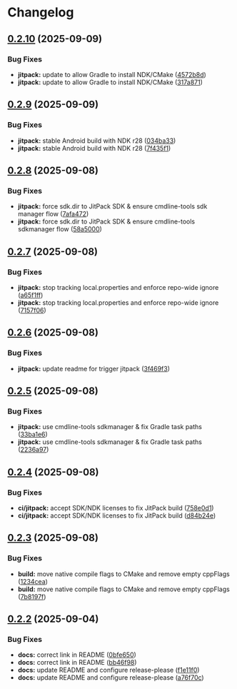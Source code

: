 # Changelog

## [0.2.10](https://github.com/chairoel/serial-port-lib/compare/v0.2.9...v0.2.10) (2025-09-09)


### Bug Fixes

* **jitpack:** update to allow Gradle to install NDK/CMake ([4572b8d](https://github.com/chairoel/serial-port-lib/commit/4572b8dcca61de22aa1cc5726a85d5d74f28138e))
* **jitpack:** update to allow Gradle to install NDK/CMake ([317a871](https://github.com/chairoel/serial-port-lib/commit/317a871fa2203e5a796492b00ced5b7878492c79))

## [0.2.9](https://github.com/chairoel/serial-port-lib/compare/v0.2.8...v0.2.9) (2025-09-09)


### Bug Fixes

* **jitpack:** stable Android build with NDK r28 ([034ba33](https://github.com/chairoel/serial-port-lib/commit/034ba339085c01e189341ccc540d58cfc8323e62))
* **jitpack:** stable Android build with NDK r28 ([7f435f1](https://github.com/chairoel/serial-port-lib/commit/7f435f18bc4124caf1d0c41eb318cc163737c579))

## [0.2.8](https://github.com/chairoel/serial-port-lib/compare/v0.2.7...v0.2.8) (2025-09-08)


### Bug Fixes

* **jitpack:** force sdk.dir to JitPack SDK & ensure cmdline-tools sdk manager flow ([7afa472](https://github.com/chairoel/serial-port-lib/commit/7afa4726ce6a2671b3cce14d9efc64d1283b5718))
* **jitpack:** force sdk.dir to JitPack SDK & ensure cmdline-tools sdkmanager flow ([58a5000](https://github.com/chairoel/serial-port-lib/commit/58a50001b7012918ed73542b1f503b6cad480601))

## [0.2.7](https://github.com/chairoel/serial-port-lib/compare/v0.2.6...v0.2.7) (2025-09-08)


### Bug Fixes

* **jitpack:** stop tracking local.properties and enforce repo-wide ignore ([a65f1ff](https://github.com/chairoel/serial-port-lib/commit/a65f1ffbc34f3a278cdc88650a8837f87e3e775a))
* **jitpack:** stop tracking local.properties and enforce repo-wide ignore ([7157f06](https://github.com/chairoel/serial-port-lib/commit/7157f0663acb0b327849e775021df6b12de41dba))

## [0.2.6](https://github.com/chairoel/serial-port-lib/compare/v0.2.5...v0.2.6) (2025-09-08)


### Bug Fixes

* **jitpack:** update readme for trigger jitpack ([3f469f3](https://github.com/chairoel/serial-port-lib/commit/3f469f35524c6cda547216016bf95cfe7f8608a9))

## [0.2.5](https://github.com/chairoel/serial-port-lib/compare/v0.2.4...v0.2.5) (2025-09-08)


### Bug Fixes

* **jitpack:** use cmdline-tools sdkmanager & fix Gradle task paths ([33ba1e6](https://github.com/chairoel/serial-port-lib/commit/33ba1e60a845f3ae108b22d6da01870ef3b021cf))
* **jitpack:** use cmdline-tools sdkmanager & fix Gradle task paths ([2236a97](https://github.com/chairoel/serial-port-lib/commit/2236a976609003e5eb9ee4150f01e98079fa74fd))

## [0.2.4](https://github.com/chairoel/serial-port-lib/compare/v0.2.3...v0.2.4) (2025-09-08)


### Bug Fixes

* **ci/jitpack:** accept SDK/NDK licenses to fix JitPack build ([758e0d1](https://github.com/chairoel/serial-port-lib/commit/758e0d1987deeaf397af12d03f19450d0466b91a))
* **ci/jitpack:** accept SDK/NDK licenses to fix JitPack build ([d84b24e](https://github.com/chairoel/serial-port-lib/commit/d84b24e4458ddae5207a412dbb32f2a026c5eafb))

## [0.2.3](https://github.com/chairoel/serial-port-lib/compare/v0.2.2...v0.2.3) (2025-09-08)


### Bug Fixes

* **build:** move native compile flags to CMake and remove empty cppFlags ([1234cea](https://github.com/chairoel/serial-port-lib/commit/1234cea01b3c966d7ff754efa0af6ef820e3bd94))
* **build:** move native compile flags to CMake and remove empty cppFlags ([7b8197f](https://github.com/chairoel/serial-port-lib/commit/7b8197f98ea94cb18a906b4551dc9fcf0a7e5372))

## [0.2.2](https://github.com/chairoel/serial-port-lib/compare/v0.2.1...v0.2.2) (2025-09-04)


### Bug Fixes

* **docs:** correct link in README ([0bfe650](https://github.com/chairoel/serial-port-lib/commit/0bfe6503466d6e62ce44f097051f680c57f5a8d0))
* **docs:** correct link in README ([bb46f98](https://github.com/chairoel/serial-port-lib/commit/bb46f9892b4533e9714de115583adb0e240689e2))
* **docs:** update README and configure release-please ([f1e11f0](https://github.com/chairoel/serial-port-lib/commit/f1e11f04e54348d9983bdd5a20d053a84b2b978e))
* **docs:** update README and configure release-please ([a76f70c](https://github.com/chairoel/serial-port-lib/commit/a76f70c0e681ce8ad6f9cdc9d1f3fcfa1f0c5f5c))

